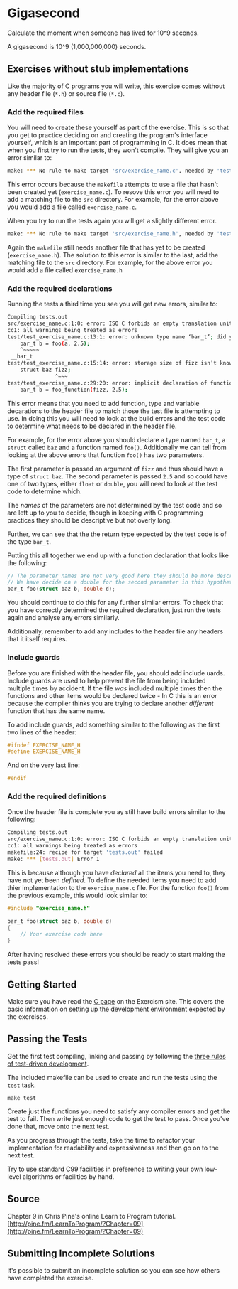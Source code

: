 # Gigasecond

Calculate the moment when someone has lived for 10^9 seconds.

A gigasecond is 10^9 (1,000,000,000) seconds.

## Exercises without stub implementations

Like the majority of C programs you will write, this exercise comes without any header file (`*.h`) or source file (`*.c`).


### Add the required files

You will need to create these yourself as part of the exercise. 
This is so that you get to practice deciding on and creating the program's interface yourself, which is an important part of programming in C.
It does mean that when you first try to run the tests, they won't compile. They will give you an error similar to:

```bash
make: *** No rule to make target 'src/exercise_name.c', needed by 'tests.out'.  Stop.
```

This error occurs because the `makefile` attempts to use a file that hasn't been created yet (`exercise_name.c`).
To resove this error you will need to add a matching file to the `src` directory.
For example, for the error above you would add a file called `exercise_name.c`.

When you try to run the tests again you will get a slightly different error.

```bash
make: *** No rule to make target 'src/exercise_name.h', needed by 'tests.out'.  Stop.
```

Again the `makefile` still needs another file that has yet to be created (`exercise_name.h`).
The solution to this error is similar to the last, add the matching file to the `src` directory.
For example, for the above error you would add a file called `exercise_name.h`


### Add the required declarations

Running the tests a third time you see you will get new errors, similar to:

```bash
Compiling tests.out
src/exercise_name.c:1:0: error: ISO C forbids an empty translation unit [-Werror=pedantic]
cc1: all warnings being treated as errors
test/test_exercise_name.c:13:1: error: unknown type name ‘bar_t’; did you mean ‘__bar_t’?
    bar_t b = foo(a, 2.5);
    ^~~~~~
 __bar_t
test/test_exercise_name.c:15:14: error: storage size of fizz isn’t known
    struct baz fizz;
               ^~~~
test/test_exercise_name.c:29:20: error: implicit declaration of function ‘foo’ [-Werror=implicit-function-declaration]
    bar_t b = foo_function(fizz, 2.5);
```

This error means that you need to add function, type and variable decarations to the header file to match those the test file is attempting to use.
In doing this you will need to look at the build errors and the test code to determine what needs to be declared in the header file.

For example, for the error above you should declare a type named  `bar_t`, a `struct` called `baz` and a function named `foo()`. 
Additionally we can tell from looking at the above errors that function `foo()` has two parameters. 

The first parameter is passed an argument of `fizz` and thus should have a type of `struct baz`.
The second parameter is passed `2.5` and so could have one of two types, either `float` or `double`, you will need to look at the test code to determine which.

The _names_ of the parameters are not determined by the test code and so are left up to you to decide, though in keeping with C programming practices they should be descriptive but not overly long.

Further, we can see that the the return type expected by the test code is of the type `bar_t`.

Putting this all together we end up with a function declaration that looks like the following:

```c
// The parameter names are not very good here they should be more descriptive in a real exercise.
// We have decide on a double for the second parameter in this hypothetical example.
bar_t foo(struct baz b, double d);
```

You should continue to do this for any further similar errors.
To check that you have correctly determined the required declaration, just run the tests again and analyse any errors similarly.

Additionally, remember to add any includes to the header file any headers that it itself requires.


### Include guards
Before you are finished with the header file, you should add include uards.
Include guards are used to help prevent the file from being included multiple times by accident.
If the file _was_ included multiple times then the functions and other items would be declared twice - In C this is an error because the compiler thinks you are trying to declare another _different_ function that has the same name.

To add include guards, add something similar to the following as the first two lines of the header:

```c
#ifndef EXERCISE_NAME_H
#define EXERCISE_NAME_H
```

And on the very last line:

```c
#endif
```


### Add the required definitions

Once the header file is complete you ay still have build errors similar to the following:

```bash
Compiling tests.out
src/exercise_name.c:1:0: error: ISO C forbids an empty translation unit [-Werror=pedantic]
cc1: all warnings being treated as errors
makefile:24: recipe for target 'tests.out' failed
make: *** [tests.out] Error 1
```

This is because although you have _declared_ all the items you need to, they have not yet been _defined_.
To define the needed items you need to add thier implementation to the `exercise_name.c` file.
For the function `foo()` from the previous example, this would look similar to:

```c
#include "exercise_name.h"

bar_t foo(struct baz b, double d)
{
    // Your exercise code here
}
```
After having resolved these errors you should be ready to start making the tests pass!

## Getting Started

Make sure you have read the
[C page](http://exercism.io/languages/c) on the Exercism site. This covers
the basic information on setting up the development environment expected
by the exercises.


## Passing the Tests

Get the first test compiling, linking and passing by following the [three
rules of test-driven development][3-tdd-rules].

The included makefile can be used to create and run the tests using the `test`
task.

    make test

Create just the functions you need to satisfy any compiler errors and get the
test to fail. Then write just enough code to get the test to pass. Once you've
done that, move onto the next test.

[3-tdd-rules]: http://butunclebob.com/ArticleS.UncleBob.TheThreeRulesOfTdd

As you progress through the tests, take the time to refactor your
implementation for readability and expressiveness and then go on to the next
test.

Try to use standard C99 facilities in preference to writing your own
low-level algorithms or facilities by hand.

## Source

Chapter 9 in Chris Pine's online Learn to Program tutorial. [http://pine.fm/LearnToProgram/?Chapter=09](http://pine.fm/LearnToProgram/?Chapter=09)

## Submitting Incomplete Solutions
It's possible to submit an incomplete solution so you can see how others have completed the exercise.
